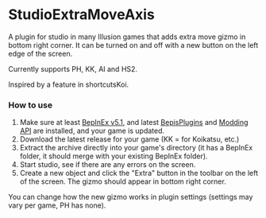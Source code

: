 # StudioExtraMoveAxis
A plugin for studio in many Illusion games that adds extra move gizmo in bottom right corner. It can be turned on and off with a new button on the left edge of the screen.

Currently supports PH, KK, AI and HS2.

Inspired by a feature in shortcutsKoi.

### How to use
1. Make sure at least [BepInEx v5.1](https://github.com/BepInEx/BepInEx), and latest [BepisPlugins](https://github.com/bbepis/BepisPlugins) and [Modding API](https://github.com/ManlyMarco/KKAPI) are installed, and your game is updated.
2. Download the latest release for your game (KK = for Koikatsu, etc.)
3. Extract the archive directly into your game's directory (it has a BepInEx folder, it should merge with your existing BepInEx folder).
4. Start studio, see if there are any errors on the screen.
5. Create a new object and click the "Extra" button in the toolbar on the left of the screen. The gizmo should appear in bottom right corner.

You can change how the new gizmo works in plugin settings (settings may vary per game, PH has none).